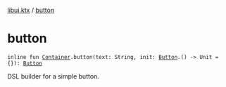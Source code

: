 [libui.ktx](README.md) / [button](button.md)

# button

`inline fun `[`Container`](-container/README.md)`.button(text: String, init: `[`Button`](-button/README.md)`.() -> Unit = {}): `[`Button`](-button/README.md)

DSL builder for a simple button.
